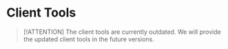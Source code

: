 # Client Tools

> [!ATTENTION]
> The client tools are currently outdated. We will provide the updated client tools in the future versions.